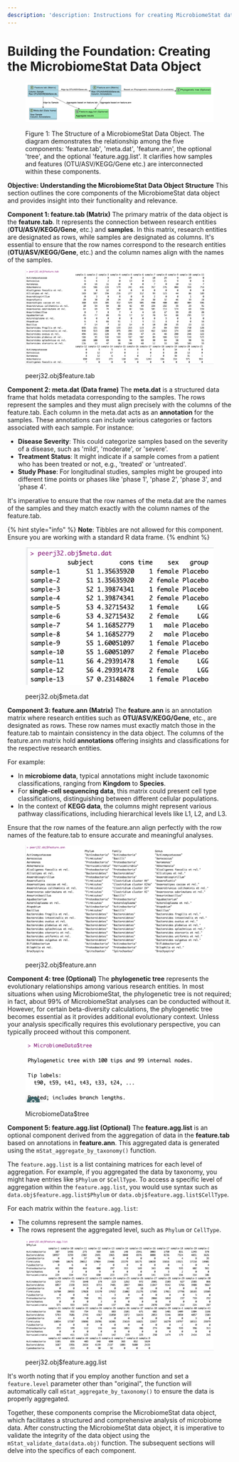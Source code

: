 ```yaml
---
description: 'description: Instructions for creating MicrobiomeStat data objects.'
---
```


# Building the Foundation: Creating the MicrobiomeStat Data Object

<figure><img src="../../.gitbook/assets/image (1) (1).png" alt=""><figcaption><p>Figure 1: The Structure of a MicrobiomeStat Data Object. The diagram demonstrates the relationship among the five components: 'feature.tab', 'meta.dat', 'feature.ann', the optional 'tree', and the optional 'feature.agg.list'. It clarifies how samples and features (OTU/ASV/KEGG/Gene etc.) are interconnected within these components.</p></figcaption></figure>

**Objective: Understanding the MicrobiomeStat Data Object Structure** This section outlines the core components of the MicrobiomeStat data object and provides insight into their functionality and relevance.

**Component 1: feature.tab (Matrix)** The primary matrix of the data object is the **feature.tab**. It represents the connection between research entities (**OTU/ASV/KEGG/Gene**, etc.) and **samples**. In this matrix, research entities are designated as rows, while samples are designated as columns. It's essential to ensure that the row names correspond to the research entities (**OTU/ASV/KEGG/Gene**, etc.) and the column names align with the names of the samples.

<figure><img src="../../.gitbook/assets/Screenshot 2023-10-11 at 10.35.59.png" alt=""><figcaption><p>peerj32.obj$feature.tab</p></figcaption></figure>

**Component 2: meta.dat (Data frame)** The **meta.dat** is a structured data frame that holds metadata corresponding to the samples. The rows represent the samples and they must align precisely with the columns of the feature.tab. Each column in the meta.dat acts as an **annotation** for the samples. These annotations can include various categories or factors associated with each sample. For instance:

* **Disease Severity**: This could categorize samples based on the severity of a disease, such as 'mild', 'moderate', or 'severe'.
* **Treatment Status**: It might indicate if a sample comes from a patient who has been treated or not, e.g., 'treated' or 'untreated'.
* **Study Phase**: For longitudinal studies, samples might be grouped into different time points or phases like 'phase 1', 'phase 2', 'phase 3', and 'phase 4'.

It's imperative to ensure that the row names of the meta.dat are the names of the samples and they match exactly with the column names of the feature.tab.

{% hint style="info" %}
**Note**: Tibbles are not allowed for this component. Ensure you are working with a standard R data frame.
{% endhint %}

<figure><img src="../../.gitbook/assets/Screenshot 2023-10-11 at 10.37.35.png" alt=""><figcaption><p>peerj32.obj$meta.dat</p></figcaption></figure>

**Component 3: feature.ann (Matrix)** The **feature.ann** is an annotation matrix where research entities such as **OTU/ASV/KEGG/Gene**, etc., are designated as rows. These row names must exactly match those in the feature.tab to maintain consistency in the data object. The columns of the feature.ann matrix hold **annotations** offering insights and classifications for the respective research entities.

For example:

* In **microbiome data**, typical annotations might include taxonomic classifications, ranging from **Kingdom** to **Species**.
* For **single-cell sequencing data**, this matrix could present cell type classifications, distinguishing between different cellular populations.
* In the context of **KEGG data**, the columns might represent various pathway classifications, including hierarchical levels like L1, L2, and L3.

Ensure that the row names of the feature.ann align perfectly with the row names of the feature.tab to ensure accurate and meaningful analyses.

<figure><img src="../../.gitbook/assets/Screenshot 2023-10-11 at 10.38.05.png" alt=""><figcaption><p>peerj32.obj$feature.ann</p></figcaption></figure>

**Component 4: tree (Optional)** The **phylogenetic tree** represents the evolutionary relationships among various research entities. In most situations when using MicrobiomeStat, the phylogenetic tree is not required; in fact, about 99% of MicrobiomeStat analyses can be conducted without it. However, for certain beta-diversity calculations, the phylogenetic tree becomes essential as it provides additional evolutionary context. Unless your analysis specifically requires this evolutionary perspective, you can typically proceed without this component.

<figure><img src="../../.gitbook/assets/Screenshot 2023-10-11 at 10.42.09.png" alt=""><figcaption><p>MicrobiomeData$tree</p></figcaption></figure>

**Component 5: feature.agg.list (Optional)** The **feature.agg.list** is an optional component derived from the aggregation of data in the **feature.tab** based on annotations in **feature.ann**. This aggregated data is generated using the `mStat_aggregate_by_taxonomy()` function.

The `feature.agg.list` is a list containing matrices for each level of aggregation. For example, if you aggregated the data by taxonomy, you might have entries like `$Phylum` or `$CellType`. To access a specific level of aggregation within the `feature.agg.list`, you would use syntax such as `data.obj$feature.agg.list$Phylum` or `data.obj$feature.agg.list$CellType`.

For each matrix within the `feature.agg.list`:

* The columns represent the sample names.
* The rows represent the aggregated level, such as `Phylum` or `CellType`.

<figure><img src="../../.gitbook/assets/Screenshot 2023-10-11 at 10.39.08.png" alt=""><figcaption><p>peerj32.obj$feature.agg.list</p></figcaption></figure>

It's worth noting that if you employ another function and set a `feature.level` parameter other than "original", the function will automatically call `mStat_aggregate_by_taxonomy()` to ensure the data is properly aggregated.

Together, these components comprise the MicrobiomeStat data object, which facilitates a structured and comprehensive analysis of microbiome data. After constructing the MicrobiomeStat data object, it is imperative to validate the integrity of the data object using the `mStat_validate_data(data.obj)` function. The subsequent sections will delve into the specifics of each component.
